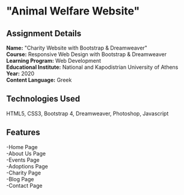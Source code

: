 # "Animal Welfare Website"

## Assignment Details

**Name:** "Charity Website with Bootstrap & Dreamweaver"<br>
**Course:** Responsive Web Design with Bootstrap & Dreamweaver<br>
**Learning Program:** Web Development<br>
**Educational Institute:** National and Kapodistrian University of Athens<br>
**Year:** 2020<br>
**Content Language:** Greek

## Technologies Used

HTML5, CSS3, Bootstrap 4, Dreamweaver, Photoshop, Javascript

## Features

-Home Page<br>
-About Us Page<br>
-Events Page<br>
-Adoptions Page<br>
-Charity Page<br>
-Blog Page<br>
-Contact Page
